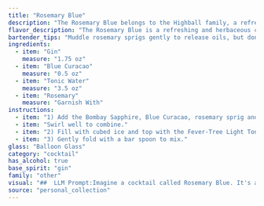 ```yaml
---
title: "Rosemary Blue"
description: "The Rosemary Blue belongs to the Highball family, a refreshing group of long drinks typically featuring a spirit, a mixer, and often a garnish. This contemporary twist on the classic Gin & Tonic incorporates the herbaceous notes of rosemary, bringing a modern touch to a timeless favorite. "
flavor_description: "The Rosemary Blue is a refreshing and herbaceous cocktail with a balanced sweetness. The gin provides a juniper-forward base, while the Blue Curacao adds a touch of sweetness and a vibrant blue hue. Rosemary sprigs impart a fragrant, earthy note, and the tonic water adds a subtle bitterness and a crisp, bubbly texture. "
bartender_tips: "Muddle rosemary sprigs gently to release oils, but don't bruise them.  Use a good quality gin for a balanced flavor. For a stronger rosemary flavor, use fresh rosemary.  Chill all ingredients before mixing to ensure a refreshing drink.  Garnish with a rosemary sprig and a lime wedge. "
ingredients:
  - item: "Gin"
    measure: "1.75 oz"
  - item: "Blue Curacao"
    measure: "0.5 oz"
  - item: "Tonic Water"
    measure: "3.5 oz"
  - item: "Rosemary"
    measure: "Garnish With"
instructions:
  - item: "1) Add the Bombay Sapphire, Blue Curacao, rosemary sprig and gently squeezed lemon wedge to a balloon glass."
  - item: "Swirl well to combine."
  - item: "2) Fill with cubed ice and top with the Fever-Tree Light Tonic Water."
  - item: "3) Gently fold with a bar spoon to mix."
glass: "Balloon Glass"
category: "cocktail"
has_alcohol: true
base_spirit: "gin"
family: "other"
visual: "##  LLM Prompt:Imagine a cocktail called Rosemary Blue. It's a visually stunning drink with a delicate balance of flavors. Describe the appearance of this cocktail in detail, focusing on the following:* **Color:** The drink has a vibrant, electric blue hue thanks to the Blue Curacao.* **Clarity:** The tonic water adds a gentle fizz and makes the drink appear slightly cloudy.* **Garnish:**  A sprig of fresh rosemary is the main garnish, its vibrant green contrasting beautifully with the blue hue. * **Glassware:** The drink is served in a tall, slender highball glass, allowing the vibrant color to shine.* **Other details:** Any other interesting visual details, like the presence of tiny bubbles or the way the light dances on the surface of the drink. Focus on creating a vivid and evocative description that captures the visual appeal of the Rosemary Blue cocktail.  "
source: "personal_collection"
---
```



